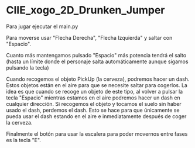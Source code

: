 # CIIE_xogo_2D_Drunken_Jumper

Para jugar ejecutar el main.py

Para moverse usar "Flecha Derecha", "Flecha Izquierda" y saltar con "Espacio". 

Cuanto más mantengamos pulsado "Espacio" más potencia tendrá el salto (hasta un
límite donde el personaje salta automáticamente aunque sigamos pulsando la 
tecla) 

Cuando recogemos el objeto PickUp (la cerveza), podremos hacer un dash. 
Estos objetos están en el aire para que se necesite saltar para cogerlos. 
La idea es que cuando se recoge un objeto de este tipo, al volver a pulsar la
tecla "Espacio" mientras estamos en el aire podremos hacer un dash en cualquier 
dirección. 
Si recogemos el objeto y tocamos el suelo sin haber usado el dash, perdemos el 
dash. Esto se hace para que únicamente se pueda usar el dash estando en el aire
e inmediatamente después de coger la cerveza. 

Finalmente el botón para usar la escalera para poder movernos entre fases es
la tecla "E". 
